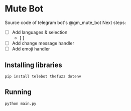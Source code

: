 # Mute Bot
Source code of telegram bot's @gm_mute_bot
Next steps:
  - [ ] Add languages & selection 
    - [ ]
  - [ ] Add change message handler
  - [ ] Add emoji handler

## Installing libraries
```bash
pip install telebot thefuzz dotenv
```
## Running
```
python main.py
```
